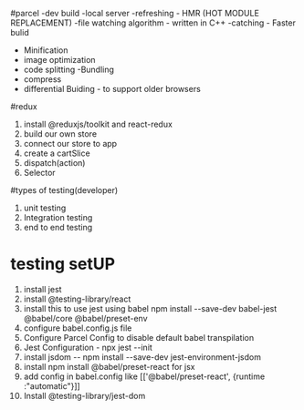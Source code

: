#parcel
-dev build
-local server
-refreshing - HMR (HOT MODULE REPLACEMENT)
-file watching algorithm - written in C++
-catching - Faster bulid
- Minification
- image optimization
- code splitting
-Bundling
- compress
- differential Buiding - to support older browsers


#redux
1. install @reduxjs/toolkit and react-redux
2. build our own store
3. connect our store to app
4. create a cartSlice
5. dispatch(action)
6. Selector

#types of testing(developer)
1. unit testing
2. Integration testing
3. end to end testing

# testing setUP
1. install jest
2. install @testing-library/react
3. install this to use jest using babel  npm install --save-dev babel-jest @babel/core @babel/preset-env
4. configure babel.config.js file 
5. Configure Parcel Config to disable default babel transpilation
6. Jest Configuration - npx jest --init
7. install jsdom -- npm install --save-dev jest-environment-jsdom
8. install npm install @babel/preset-react for jsx
9. add config in babel.config  like    [['@babel/preset-react', {runtime :"automatic"}]]
10. Install @testing-library/jest-dom